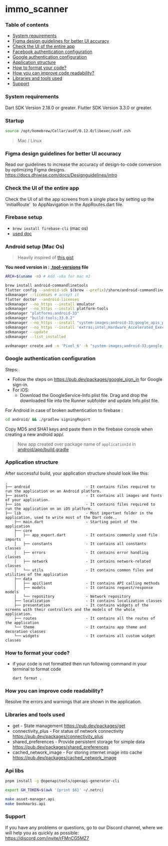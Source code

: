 
# immo_scanner
### Table of contents
- [System requirements](#system-requirements)
- [Figma design guidelines for better UI accuracy](#figma-design-guideline-for-better-accuracy)
- [Check the UI of the entire app](#app-navigations)
- [Facebook authentication configuration](#facebook-authentication-configuration)
- [Google authentication configuration](#google-authentication-configuration)
- [Application structure](#project-structure)
- [How to format your code?](#how-you-can-do-code-formatting)
- [How you can improve code readability?](#how-you-can-improve-the-readability-of-code)
- [Libraries and tools used](#libraries-and-tools-used)
- [Support](#support)

### System requirements

Dart SDK Version 2.18.0 or greater.
Flutter SDK Version 3.3.0 or greater.


### Startup

```bash
source /opt/homebrew/Cellar/asdf/0.12.0/libexec/asdf.zsh

```

> Mac / Linux

### Figma design guidelines for better UI accuracy

Read our guidelines to increase the accuracy of design-to-code conversion by optimizing Figma designs.
https://docs.dhiwise.com/docs/Designguidelines/intro

### Check the UI of the entire app

Check the UI of all the app screens from a single place by setting up the 'initialRoute'  to AppNavigation in the AppRoutes.dart file.

### Firebase setup

- `brew install firebase-cli` (mac os)
- [used doc](https://firebase.google.com/docs/flutter/setup?platform=ios)

### Android setup (Mac Os)

> Heavily inspired of [this gist](https://gist.github.com/ullaskunder3/385cb078ff31cedf239ce65e64f605dd)

**You need version in : [.tool-versions](.tool-versions) file**

```bash
ARCH=$(uname -m) # Add -v8a for mac m1

brew install android-commandlinetools
flutter config --android-sdk $(brew --prefix)/share/android-commandlinetools
sdkmanager --licenses # accept it
flutter doctor --android-licenses
sdkmanager --no_https --install emulator
sdkmanager --no_https --install platform-tools
sdkmanager "platforms;android-33"
sdkmanager "build-tools;33.0.2"
sdkmanager --no_https --install "system-images;android-33;google_apis_playstore;$ARCH"
sdkmanager --no_https --install 'extras;intel;Hardware_Accelerated_Execution_Manager'
sdkmanager --update
sdkmanager --list_installed
```

```bash
avdmanager create avd -n 'Pixel_6' -k "system-images;android-33;google_apis_playstore;$ARCH" -d 17
```

### Google authentication configuration

Steps:
- Follow the steps on https://pub.dev/packages/google_sign_in for Google sign-in.
- For iOS:
    - Download the GoogleService-Info.plist  file. Drag and drop the downloaded file into the Runner subfolder and update Info.plist  file.

For Android in case of broken authentication to firebase :

```bash
cd android/ && ./gradlew signingReport
```

Copy MD5 and SHA1 keys and paste them in the firebase console when creating a new android app/.

> New app created over package name of `applicationId` in [android/app/build.gradle](android/app/build.gradle)

### Application structure

After successful build, your application structure should look like this:

```
.
├── android                         - It contains files required to run the application on an Android platform.
├── assets                          - It contains all images and fonts of your application.
├── ios                             - It contains files required to run the application on an iOS platform.
├── lib                             - Most important folder in the application, used to write most of the Dart code..
    ├── main.dart                   - Starting point of the application
    ├── core
    │   ├── app_export.dart         - It contains commonly used file imports
    │   ├── constants               - It contains all constants classes
    │   ├── errors                  - It contains error handling classes                  
    │   ├── network                 - It contains network-related classes
    │   └── utils                   - It contains common files and utilities of the application
    ├── data
    │   ├── apiClient               - It contains API calling methods 
    │   ├── models                  - It contains request/response models 
    │   └── repository              - Network repository
    ├── localization                - It contains localization classes
    ├── presentation                - It contains widgets of the screens with their controllers and the models of the whole application.
    ├── routes                      - It contains all the routes of the application
    └── theme                       - It contains app theme and decoration classes
    └── widgets                     - It contains all custom widget classes
```

### How to format your code?

- if your code is not formatted then run following command in your terminal to format code
  ```
  dart format .
  ```

### How you can improve code readability?

Resolve the errors and warnings that are shown in the application.

### Libraries and tools used

- get - State management
  https://pub.dev/packages/get
- connectivity_plus - For status of network connectivity
  https://pub.dev/packages/connectivity_plus
- shared_preferences - Provide persistent storage for simple data
  https://pub.dev/packages/shared_preferences
- cached_network_image - For storing internet image into cache
  https://pub.dev/packages/cached_network_image

### Api libs

```bash
pnpm install -g @openapitools/openapi-generator-cli

export GH_TOKEN=$(awk '{print $6}' ~/.netrc)

make asset-manager.api
make bookmarks.api
```

### Support

If you have any problems or questions, go to our Discord channel, where we will help you as quickly as possible: https://discord.com/invite/rFMnCG5MZ7
